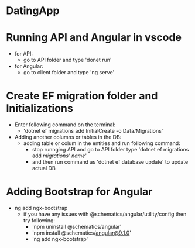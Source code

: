 # DatingApp

# Running API and Angular in vscode

- for API:
  - go to API folder and type 'donet run'
- for Angular:
  - go to client folder and type 'ng serve'

# Create EF migration folder and Initializations

- Enter following command on the terminal:
  - 'dotnet ef migrations add InitialCreate -o Data/Migrations'
- Adding another columns or tables in the DB:
  - adding table or colum in the entities and run following command:
    - stop runnging API and go to API folder type 'dotnet ef migrations add _migrations' name_'
    - and then run command as 'dotnet ef database update' to update actual DB

# Adding Bootstrap for Angular

- ng add ngx-bootstrap
  - if you have any issues with @schematics/angular/utility/config then try following:
    - 'npm uninstall @schematics/angular'
    - 'npm install @schematics/angular@9.1.0'
    - 'ng add ngx-bootstrap'
